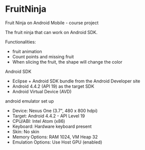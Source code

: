FruitNinja
==========

Fruit Ninja on Android Mobile - course project

The fruit ninja that can work on Android SDK. 

Functionalities: 
- fruit animation
- Count points and missing fruit
- When slicing the fruit, the shape will change the color 

Android SDK
- Eclipse + Android SDK bundle from the Android Developer site
- Android 4.4.2 (API 19) as the target SDK
- Android Virtual Device (AVD)

android emulator set up 
- Device: Nexus One (3.7", 480 x 800 hdpi)
- Target: Android 4.4.2 - API Level 19
- CPU/ABI: Intel Atom (x86) 
- Keyboard: Hardware keyboard present
- Skin: No skin
- Memory Options: RAM 1024, VM Heap 32
- Emulation Options: Use Host GPU (enabled)
